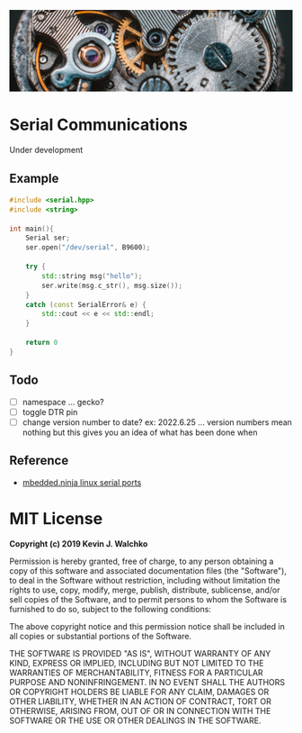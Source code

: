 ![](pics/header.jpg)

# Serial Communications

Under development

## Example

```c++
#include <serial.hpp>
#include <string>

int main(){
    Serial ser;
    ser.open("/dev/serial", B9600);

    try {
        std::string msg("hello");
        ser.write(msg.c_str(), msg.size());
    }
    catch (const SerialError& e) {
        std::cout << e << std::endl;
    }

    return 0
}
```

## Todo

- [ ] namespace ... gecko?
- [ ] toggle DTR pin
- [ ] change version number to date? ex: 2022.6.25 ... version numbers mean nothing but this gives you an idea of what has been done when

## Reference

- [mbedded.ninja linux serial ports](https://blog.mbedded.ninja/programming/operating-systems/linux/linux-serial-ports-using-c-cpp/)

# MIT License

**Copyright (c) 2019 Kevin J. Walchko**

Permission is hereby granted, free of charge, to any person obtaining a copy
of this software and associated documentation files (the "Software"), to deal
in the Software without restriction, including without limitation the rights
to use, copy, modify, merge, publish, distribute, sublicense, and/or sell
copies of the Software, and to permit persons to whom the Software is
furnished to do so, subject to the following conditions:

The above copyright notice and this permission notice shall be included in all
copies or substantial portions of the Software.

THE SOFTWARE IS PROVIDED "AS IS", WITHOUT WARRANTY OF ANY KIND, EXPRESS OR
IMPLIED, INCLUDING BUT NOT LIMITED TO THE WARRANTIES OF MERCHANTABILITY,
FITNESS FOR A PARTICULAR PURPOSE AND NONINFRINGEMENT. IN NO EVENT SHALL THE
AUTHORS OR COPYRIGHT HOLDERS BE LIABLE FOR ANY CLAIM, DAMAGES OR OTHER
LIABILITY, WHETHER IN AN ACTION OF CONTRACT, TORT OR OTHERWISE, ARISING FROM,
OUT OF OR IN CONNECTION WITH THE SOFTWARE OR THE USE OR OTHER DEALINGS IN THE
SOFTWARE.
